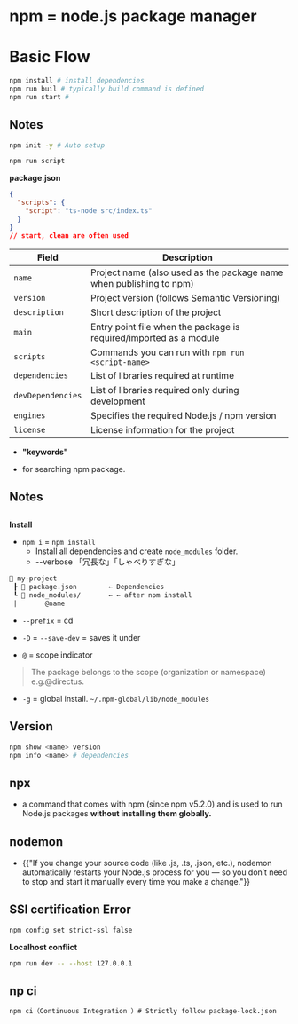 # npm = node.js package manager

# Basic Flow

```bash
npm install # install dependencies
npm run buil # typically build command is defined
npm run start # 
```

## Notes

```bash
npm init -y # Auto setup
```


```bash
npm run script
```

**package.json**

```json
{
  "scripts": {
    "script": "ts-node src/index.ts"
  }
}
// start, clean are often used
```

| Field             | Description                                                         |
| ----------------- | ------------------------------------------------------------------- |
| `name`            | Project name (also used as the package name when publishing to npm) |
| `version`         | Project version (follows Semantic Versioning)                       |
| `description`     | Short description of the project                                    |
| `main`            | Entry point file when the package is required/imported as a module  |
| `scripts`         | Commands you can run with `npm run <script-name>`                   |
| `dependencies`    | List of libraries required at runtime                               |
| `devDependencies` | List of libraries required only during development                  |
| `engines`         | Specifies the required Node.js / npm version                        |
| `license`         | License information for the project                                 |


* **"keywords"**

- for searching npm package.

## Notes

## 
**Install**
* `npm i` = `npm install`
  * Install all dependencies and create `node_modules` folder.
  * --verbose 「冗長な」「しゃべりすぎな」
```txt
📁 my-project
 ┣ 📄 package.json        ← Dependencies
 ┗ 📁 node_modules/       ← ← after npm install
 |       @name

```

* `--prefix` = cd  

* `-D` = `--save-dev` = saves it under

* `@` = scope indicator
> The package belongs to the scope (organization or namespace) e.g.@directus.

* `-g` = global install. `~/.npm-global/lib/node_modules`

## Version

```bash
npm show <name> version
npm info <name> # dependencies
```


## npx
* a command that comes with npm (since npm v5.2.0) and is used to run Node.js packages **without installing them globally.**

## nodemon

* {{"If you change your source code (like .js, .ts, .json, etc.),
nodemon automatically restarts your Node.js process for you — so you don’t need to stop and start it manually every time you make a change."}}

## SSl certification Error

```bash
npm config set strict-ssl false
```


**Localhost conflict**
```bash
npm run dev -- --host 127.0.0.1
```

## np ci
```bash
npm ci（Continuous Integration ）# Strictly follow package-lock.json
```